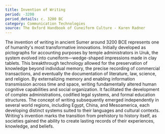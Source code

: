 ```yaml
---
title: Invention of Writing
period: -3200
period_details: c. 3200 BC
category: Communication Technologies
source: The Oxford Handbook of Cuneiform Culture - Karen Radner
---
```

The invention of writing in ancient Sumer around 3200 BCE represents one of humanity's most transformative innovations. Initially developed as pictographs for accounting purposes by temple administrators in Uruk, the system evolved into cuneiform—wedge-shaped impressions made in clay tablets. This breakthrough technology allowed for the preservation of knowledge beyond individual memory, the precise recording of commercial transactions, and eventually the documentation of literature, law, science, and religion. By externalizing memory and enabling information transmission across time and space, writing fundamentally altered human cognitive capabilities and social organization. It facilitated the development of complex administrations, codified legal systems, and formal education structures. The concept of writing subsequently emerged independently in several world regions, including Egypt, China, and Mesoamerica, each developing distinct systems suited to their languages and cultural contexts. Writing's invention marks the transition from prehistory to history itself, as societies gained the ability to create lasting records of their experiences, knowledge, and beliefs. 